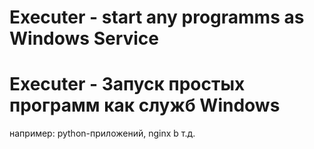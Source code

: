 # Executer - start any programms as Windows Service
# Executer - Запуск простых программ как служб Windows
например: python-приложений, nginx b т.д.
